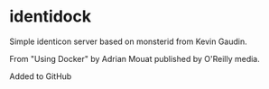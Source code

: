 identidock
==========

Simple identicon server based on monsterid from Kevin Gaudin.

From "Using Docker" by Adrian Mouat published by O'Reilly media.

Added to GitHub
